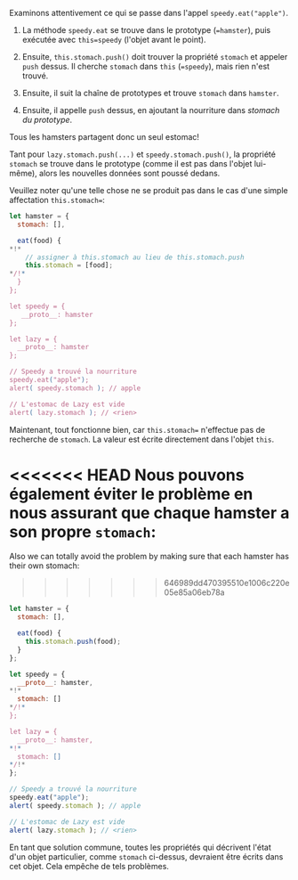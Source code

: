 Examinons attentivement ce qui se passe dans l'appel `speedy.eat("apple")`.

1. La méthode `speedy.eat` se trouve dans le prototype (`=hamster`), puis exécutée avec `this=speedy` (l'objet avant le point).

2. Ensuite, `this.stomach.push()` doit trouver la propriété `stomach` et appeler `push` dessus. Il cherche `stomach` dans `this` (`=speedy`), mais rien n'est trouvé.

3. Ensuite, il suit la chaîne de prototypes et trouve `stomach` dans `hamster`.

4. Ensuite, il appelle `push` dessus, en ajoutant la nourriture dans *stomach du prototype*.

Tous les hamsters partagent donc un seul estomac!

Tant pour `lazy.stomach.push(...)` et `speedy.stomach.push()`, la propriété `stomach` se trouve dans le prototype (comme il est pas dans l'objet lui-même), alors les nouvelles données sont poussé dedans.

Veuillez noter qu'une telle chose ne se produit pas dans le cas d'une simple affectation `this.stomach=`:

```js run
let hamster = {
  stomach: [],

  eat(food) {
*!*
    // assigner à this.stomach au lieu de this.stomach.push
    this.stomach = [food];
*/!*
  }
};

let speedy = {
   __proto__: hamster
};

let lazy = {
  __proto__: hamster
};

// Speedy a trouvé la nourriture
speedy.eat("apple");
alert( speedy.stomach ); // apple

// L'estomac de Lazy est vide
alert( lazy.stomach ); // <rien>
```

Maintenant, tout fonctionne bien, car `this.stomach=` n'effectue pas de recherche de `stomach`. La valeur est écrite directement dans l'objet `this`.

<<<<<<< HEAD
Nous pouvons également éviter le problème en nous assurant que chaque hamster a son propre `stomach`:
=======
Also we can totally avoid the problem by making sure that each hamster has their own stomach:
>>>>>>> 646989dd470395510e1006c220e05e85a06eb78a

```js run
let hamster = {
  stomach: [],

  eat(food) {
    this.stomach.push(food);
  }
};

let speedy = {
  __proto__: hamster,
*!*
  stomach: []
*/!*
};

let lazy = {
  __proto__: hamster,
*!*
  stomach: []
*/!*
};

// Speedy a trouvé la nourriture
speedy.eat("apple");
alert( speedy.stomach ); // apple

// L'estomac de Lazy est vide
alert( lazy.stomach ); // <rien>
```

En tant que solution commune, toutes les propriétés qui décrivent l'état d'un objet particulier, comme `stomach` ci-dessus, devraient être écrits dans cet objet. Cela empêche de tels problèmes.
